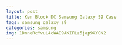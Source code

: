 ```yaml
---
layout: post
title: Ken Block DC Samsung Galaxy S9 Case
tags: samsung galaxy s9
categories: samsung
img: 1DnneRcYvuL4cWAI9AKIFLz5jap9XYCN2
---
```


